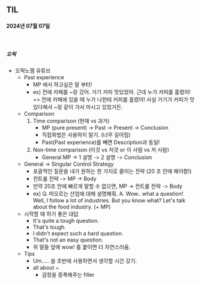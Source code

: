 ## TIL
#### 2024년 07월 07일

<br>

##### 오픽
- 오픽노잼 유튜브
    - Past experience
        - MP 에서 하고싶은 말 부터!
        - ex) 전에 카페를 ~랑 갔어.
                거기 커피 맛있었어.
                근데 누가 커피를 흘렸어!
            => 전에 카페에 있을 때 누가 나한테 커피를 흘렸어!
                사실 거기가 커피가 맛있다해서 ~랑 같이 가서 마시고 있었거든.
    - Comparison
        1. Time comparison (현재 vs 과거)
            - MP (pure present) -> Past -> Present -> Conclusion
            - 직접화법은 사용하지 말기. (너무 길어짐)
            - Past(Past experience)를 빼면 Description과 동일!
        2. Non-time comparison 
            (이것 vs 저것 or 이 사람 vs 저 사람)
            - General MP -> 1 설명 -> 2 설명 -> Conclusion
    - General -> Singular Control Strategy
        - 포괄적인 질문을 내가 원하는 한 가지로 줄이는 전략 (20 초 안에 해야함!)
        - 컨트롤 전략 -> MP -> Body
        - 만약 20초 안에 빠르게 말할 수 없으면, MP -> 컨트롤 전략 -> Body
        - ex) Q. 떠오르는 산업에 대해 설명해줘.
        A. Wow.. what a question!
            Well, I follow a lot of industries.
            But you know what?
            Let's talk about the food industry.
            (+ MP) 
    - 시작할 때 하기 좋은 대답
        - It's quite a tough question.
        - That's tough.
        - I didn't expect such a hard question.
        - That's not an easy question.
        - 위 말들 앞에 wow! 를 붙이면 더 자연스러움.
    - Tips
        - Um..... 을 초반에 사용하면서 생각할 시간 갖기.
        - all about ~
            - 감정을 증폭해주는 filler
    
